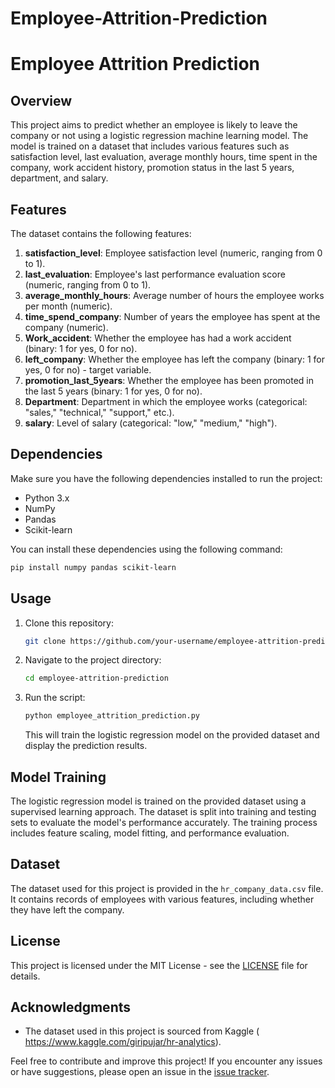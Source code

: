 # Employee-Attrition-Prediction
# Employee Attrition Prediction

## Overview

This project aims to predict whether an employee is likely to leave the company or not using a logistic regression machine learning model. The model is trained on a dataset that includes various features such as satisfaction level, last evaluation, average monthly hours, time spent in the company, work accident history, promotion status in the last 5 years, department, and salary.

## Features

The dataset contains the following features:

1. **satisfaction_level**: Employee satisfaction level (numeric, ranging from 0 to 1).
2. **last_evaluation**: Employee's last performance evaluation score (numeric, ranging from 0 to 1).
3. **average_monthly_hours**: Average number of hours the employee works per month (numeric).
4. **time_spend_company**: Number of years the employee has spent at the company (numeric).
5. **Work_accident**: Whether the employee has had a work accident (binary: 1 for yes, 0 for no).
6. **left_company**: Whether the employee has left the company (binary: 1 for yes, 0 for no) - target variable.
7. **promotion_last_5years**: Whether the employee has been promoted in the last 5 years (binary: 1 for yes, 0 for no).
8. **Department**: Department in which the employee works (categorical: "sales," "technical," "support," etc.).
9. **salary**: Level of salary (categorical: "low," "medium," "high").

## Dependencies

Make sure you have the following dependencies installed to run the project:

- Python 3.x
- NumPy
- Pandas
- Scikit-learn

You can install these dependencies using the following command:

```bash
pip install numpy pandas scikit-learn
```

## Usage

1. Clone this repository:

   ```bash
   git clone https://github.com/your-username/employee-attrition-prediction.git
   ```

2. Navigate to the project directory:

   ```bash
   cd employee-attrition-prediction
   ```

3. Run the script:

   ```bash
   python employee_attrition_prediction.py
   ```

   This will train the logistic regression model on the provided dataset and display the prediction results.

## Model Training

The logistic regression model is trained on the provided dataset using a supervised learning approach. The dataset is split into training and testing sets to evaluate the model's performance accurately. The training process includes feature scaling, model fitting, and performance evaluation.

## Dataset

The dataset used for this project is provided in the `hr_company_data.csv` file. It contains records of employees with various features, including whether they have left the company.

## License

This project is licensed under the MIT License - see the [LICENSE](LICENSE) file for details.

## Acknowledgments

- The dataset used in this project is sourced from Kaggle ( https://www.kaggle.com/giripujar/hr-analytics).

Feel free to contribute and improve this project! If you encounter any issues or have suggestions, please open an issue in the [issue tracker](https://github.com/your-username/employee-attrition-prediction/issues).
